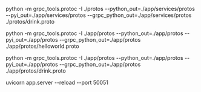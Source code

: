 python -m grpc_tools.protoc -I ./protos --python_out=./app/services/protos --pyi_out=./app/services/protos --grpc_python_out=./app/services/protos ./protos/drink.proto


python -m grpc_tools.protoc -I ./app/protos --python_out=./app/protos --pyi_out=./app/protos --grpc_python_out=./app/protos ./app/protos/helloworld.proto

python -m grpc_tools.protoc -I ./app/protos --python_out=./app/protos --pyi_out=./app/protos --grpc_python_out=./app/protos ./app/protos/drink.proto

uvicorn app.server --reload --port 50051